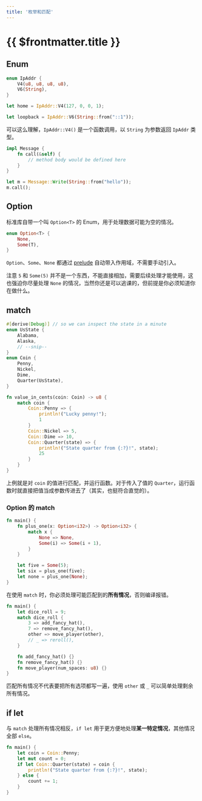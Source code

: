 ```yaml
---
title: '枚举和匹配'
---
```


# {{ $frontmatter.title }}

## Enum

```rust
enum IpAddr {
    V4(u8, u8, u8, u8),
    V6(String),
}

let home = IpAddr::V4(127, 0, 0, 1);

let loopback = IpAddr::V6(String::from("::1"));
```

可以这么理解，`IpAddr::V4()` 是一个函数调用，以 `String` 为参数返回 `IpAddr` 类型。

```rust
impl Message {
    fn call(&self) {
        // method body would be defined here
    }
}

let m = Message::Write(String::from("hello"));
m.call();
```

## Option

标准库自带一个叫 `Option<T>` 的 Enum，用于处理数据可能为空的情况。

```rust
enum Option<T> {
    None,
    Some(T),
}
```

`Option`、`Some`、`None` 都通过 [prelude](https://doc.rust-lang.org/std/prelude/index.html) 自动带入作用域，不需要手动引入。

注意 `5` 和 `Some(5)` 并不是一个东西，不能直接相加，需要后续处理才能使用，这也强迫你尽量处理 `None` 的情况，当然你还是可以逃课的，但前提是你必须知道你在做什么。

## match

```rust
#[derive(Debug)] // so we can inspect the state in a minute
enum UsState {
    Alabama,
    Alaska,
    // --snip--
}
enum Coin {
    Penny,
    Nickel,
    Dime,
    Quarter(UsState),
}

fn value_in_cents(coin: Coin) -> u8 {
    match coin {
        Coin::Penny => {
            println!("Lucky penny!");
            1
        }
        Coin::Nickel => 5,
        Coin::Dime => 10,
        Coin::Quarter(state) => {
            println!("State quarter from {:?}!", state);
            25
        }
    }
}
```

上例就是对 `coin` 的值进行匹配，并运行函数。对于传入了值的 `Quarter`，运行函数时就直接把值当成参数传进去了（其实，也挺符合直觉的）。

### Option 的 match

```rust
fn main() {
    fn plus_one(x: Option<i32>) -> Option<i32> {
        match x {
            None => None,
            Some(i) => Some(i + 1),
        }
    }

    let five = Some(5);
    let six = plus_one(five);
    let none = plus_one(None);
}
```

在使用 `match` 时，你必须处理可能匹配到的**所有情况**，否则编译报错。

```rust
fn main() {
    let dice_roll = 9;
    match dice_roll {
        3 => add_fancy_hat(),
        7 => remove_fancy_hat(),
        other => move_player(other),
        // _ => reroll(),
    }

    fn add_fancy_hat() {}
    fn remove_fancy_hat() {}
    fn move_player(num_spaces: u8) {}
}
```

匹配所有情况不代表要把所有选项都写一遍，使用 `other` 或 `_` 可以简单处理剩余所有情况。

## if let

与 `match` 处理所有情况相反，`if let` 用于更方便地处理**某一特定情况**，其他情况全部 `else`。

```rust
fn main() {
    let coin = Coin::Penny;
    let mut count = 0;
    if let Coin::Quarter(state) = coin {
        println!("State quarter from {:?}!", state);
    } else {
        count += 1;
    }
}
```
